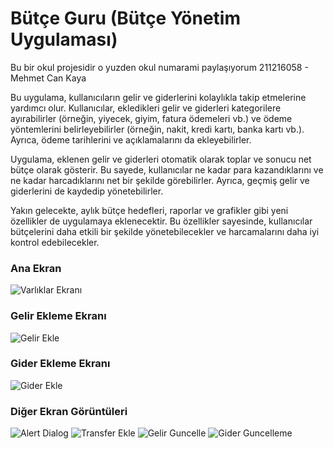 # Bütçe Guru (Bütçe Yönetim Uygulaması)

Bu bir okul projesidir o yuzden okul numarami paylaşıyorum
211216058 - Mehmet Can Kaya

Bu uygulama, kullanıcıların gelir ve giderlerini kolaylıkla takip etmelerine yardımcı olur. Kullanıcılar, ekledikleri gelir ve giderleri kategorilere ayırabilirler (örneğin, yiyecek, giyim, fatura ödemeleri vb.) ve ödeme yöntemlerini belirleyebilirler (örneğin, nakit, kredi kartı, banka kartı vb.). Ayrıca, ödeme tarihlerini ve açıklamalarını da ekleyebilirler.

Uygulama, eklenen gelir ve giderleri otomatik olarak toplar ve sonucu net bütçe olarak gösterir. Bu sayede, kullanıcılar ne kadar para kazandıklarını ve ne kadar harcadıklarını net bir şekilde görebilirler. Ayrıca, geçmiş gelir ve giderlerini de kaydedip yönetebilirler.

Yakın gelecekte, aylık bütçe hedefleri, raporlar ve grafikler gibi yeni özellikler de uygulamaya eklenecektir. Bu özellikler sayesinde, kullanıcılar bütçelerini daha etkili bir şekilde yönetebilecekler ve harcamalarını daha iyi kontrol edebilecekler.

### Ana Ekran

![Varlıklar Ekranı](https://user-images.githubusercontent.com/92443831/230736930-b4c187a5-b194-4a5a-9379-7c6d6862bcad.png)

### Gelir Ekleme Ekranı

![Gelir Ekle](https://user-images.githubusercontent.com/92443831/230736934-d589e104-4de2-4a53-b053-a15e063004e7.png)

### Gider Ekleme Ekranı

![Gider Ekle](https://user-images.githubusercontent.com/92443831/230736936-aacc8269-a6f0-4676-bdc4-0d8632ef3abd.png)

### Diğer Ekran Görüntüleri

![Alert Dialog](https://user-images.githubusercontent.com/92443831/230736938-7eea0625-1e1d-4a11-b1a1-f4fcbdeeb715.png)
![Transfer Ekle](https://user-images.githubusercontent.com/92443831/230736941-67ca691f-a370-4a81-9820-3491d791bdc8.png)
![Gelir Guncelle](https://user-images.githubusercontent.com/92443831/230736943-59a7d300-e40a-4f78-81ca-c03ad23652fe.png)
![Gider Guncelleme](https://user-images.githubusercontent.com/92443831/230736945-2913962c-2c1e-428a-871c-0b1db84f0a82.png)


